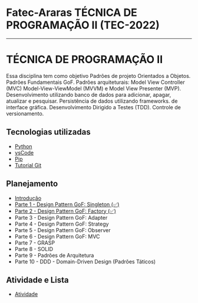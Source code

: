 # Fatec-Araras TÉCNICA DE PROGRAMAÇÃO II (TEC-2022)
---

# TÉCNICA DE PROGRAMAÇÃO II

Essa disciplina tem como objetivo Padrões de projeto Orientados a Objetos. Padrões Fundamentais GoF. Padrões arquiteturais: Model View Controller (MVC) Model-View-ViewModel (MVVM) e Model View Presenter (MVP). Desenvolvimento utilizando banco de dados para adicionar, apagar, atualizar e pesquisar. Persistência de dados utilizando frameworks. de interface gráfica. Desenvolvimento Dirigido a Testes (TDD). Controle de versionamento.

## Tecnologias utilizadas
- [Python](https://www.python.org/)
- [vsCode](https://code.visualstudio.com/)
- [Pip](https://www.geeksforgeeks.org/how-to-install-pip-on-windows/)
- [Tutorial Git](https://gist.github.com/leocomelli/2545add34e4fec21ec16)

## Planejamento
- [Introdução](https://github.com/aceiro/fatec-tec-2022/blob/main/docs/aula-0/Tecnicas_Programacao-Aula-01-Fatec_Araras.pdf)
- [Parte 1 - Design Pattern GoF: Singleton (✅)](https://github.com/aceiro/fatec-tec-2022/blob/main/docs/aula-1.md)
- [Parte 2 - Design Pattern GoF: Factory (✅)](https://github.com/aceiro/fatec-tec-2022/blob/main/docs/aula-2.md)
- Parte 3 - Design Pattern GoF: Adapter
- Parte 4 - Design Pattern GoF: Strategy
- Parte 5 - Design Pattern GoF: Observer
- Parte 6 - Design Pattern GoF: MVC
- Parte 7 - GRASP
- Parte 8 - SOLID
- Parte 9 - Padrões de Arquitetura
- Parte 10 - DDD - Domain-Driven Design (Padrões Táticos)

## Atividade e Lista
- [Atividade](https://github.com/aceiro/fatec-tec-2022/blob/main/docs/aula-3/atividade.pdf)